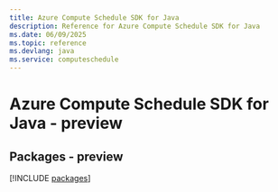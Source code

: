 ```yaml
---
title: Azure Compute Schedule SDK for Java
description: Reference for Azure Compute Schedule SDK for Java
ms.date: 06/09/2025
ms.topic: reference
ms.devlang: java
ms.service: computeschedule
---
```

# Azure Compute Schedule SDK for Java - preview
## Packages - preview
[!INCLUDE [packages](compute-schedule-index.md)]